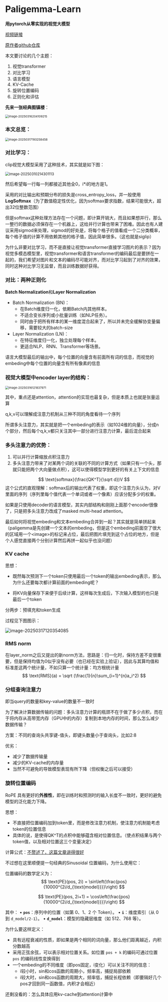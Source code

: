 # Paligemma-Learn

**用pytorch从零实现的视觉大模型**

[视频链接](https://www.bilibili.com/video/BV14pH9eVEp6/?spm_id_from=333.1007.top_right_bar_window_default_collection.content.click)

[原作者github仓库](https://github.com/hkproj/pytorch-paligemma)

本文要讨论的几个主题：

1. 视觉transformer
2. 对比学习
3. 语言模型
4. KV-Cache
5. 旋转位置编码
6. 正则化和评估

**先来一张经典图镇楼**：

<img src="./paligemma/image-20250316204109215.png" alt="image-20250316204109215" style="zoom:67%;" />

### 本文总览：

<img src="./paligemma/image-20250317193258458.png" alt="image-20250317193258458" style="zoom:67%;" />

### 对比学习：

clip视觉大模型采用了这种技术，其实就是如下图：

<img src="./paligemma/image-20250310214301113.png" alt="image-20250310214301113" style="zoom: 80%;" />

然后希望每一行每一列都接近其他全0，i*i的地方是1。

采用的对比输出和预期分布的损失是cross_entropy_loss，并一般使用 **LogSoftmax**（为了数值稳定性优化，因为softmax要求指数，结果可能很大，超出32位整数范围）

但是softmax这种处理方法存在一个问题，即计算开销大，而且如果想并行，那么一整行的数据必须保存在一个机器上，这给并行计算也带来了困难。因此也有人建议采用sigmod来处理，sigmod的好处是，将每个格子的值看成一个二分类概率，每个格子值的计算不用依赖其他的格子值，因此简单很多。（这也就是siglip）

为什么非要对比学习，而不是直接让视觉transformer直接学习图片的表示？因为视觉多模态模型里，视觉transformer和语言transformer的编码最后是要拼在一起的，我们希望对图片和文本的编码尽可能对齐，而对比学习起到了对齐的效果，同时这种对比学习无监督，而且训练数据好获得。

### 对比：两种正则化

**Batch Normalization**和**Layer Normalization**

- Batch Normalization (BN)：
  - 在Batch维度归一化，依赖Batch内其他样本。
  - 不适合变长序列或小批量训练（如NLP任务）。
  - 同时由于把所有样本的某一维度混合起来了，所以并未完全缓解协变量偏移，需要较大的batch-size
- Layer Normalization (LN)：
  - 在特征维度归一化，独立处理每个样本。
  - 更适合NLP、RNN、Transformer等场景。

语言大模型最后的输出中，每个位置的向量含有前面所有词的信息，而视觉的embeding中每个位置的向量含有所有像素的信息

### 视觉大模型中encoder layer的结构：

<img src="./paligemma/image-20250316121837971.png" alt="image-20250316121837971" style="zoom:67%;" />

其中，重点还是attention，attention的实现也最复杂，但是本质上也就是张量运算

q,k,v可以理解成注意力机制从三种不同的角度看待一个序列

所谓多头注意力，其实就是把一个embeding的表示（如1024维的向量），分成n个部分，然后每个q,k,v都只关注其中一部分进行注意力计算，最后混合起来

### 多头注意力的优势：

1. 可以并行计算缩放点积注意力
2. 多头注意力带来了对某两个词的关联的不同的计算方式（如果只有一个头，那就只能把两个大向量做点积），这可以使得模型学到更好的有关上下文的信息


$$
\text{softmax}(\frac{QK^T}{\sqrt d})V
$$
这个公式的直观理解：softmax后的输出代表了权重，即这个注意力头认为，对V里面的序列（序列里每个值代表一个单词或者一个像素）应该分配多少的权重。

如果是只使用decoder的语言模型，其实内部结构和刚刚上面那个encoder很像了，只是把多头注意力改成了masked multi-head attention。

最后如何将视觉embeding和文本embeding合并到一起？其实就是简单拼起来（paligemma是先创建一个文本的embeding，但是这个embeding前面空了很大的区域用一个\<image>的标记来占位，最后把图片填充到这个占位的地方，但是个人感觉直接两个分别计算然后再拼一起似乎也没问题）

### KV cache

思想：

- 既然每次预测下一个token只使用最后一个token的输出embeding表示，那么为什么还要每次都计算前面的embeding呢？

- 将KV向量保存下来便于后续计算，这样每次生成后，下次输入模型的也只是最后一个token

分两步：预填充和token生成

过程见下图图示：

![image-20250317120354085](./paligemma/image-20250317120354085.png)

### RMS norm

在layer_norm之后又提出的新norm方法，思路是：归一化时，保持方差不变很重要，但是保持均值为0似乎没有必要（也已经在实验上验证），因此与其算均值和标准差这两个统计量，不如只算一个统计量：均方根统计量
$$
\text{RMS}(a) = \sqrt (\frac{1}{n}\sum_{i=1}^{n}a_i^2)
$$

### 分组查询注意力

即当query的数量和key-value的数量不一致时

为了解决计算数据传输的问题：多头注意力计算的瓶颈不在于做了多少点积，而在于将内存从高带宽内存（GPU中的内存）复制到本地内存的时间，那么怎么减少数据传输？

方案：不同的查询头共享键-值头，即键头数量小于查询头，比如2:8

优劣：

- 减少了数据传输量
- 减少的KV-cache的内存量
- 当然不可避免的导致模型表现有所下降（但权衡之后可以接受）

### 旋转位置编码

RoPE 具有更好的**外推性**，即在训练时和预测时的输入长度不一致时，更好的避免模型的泛化能力下降。

思想：

- 不直接把位置编码加到token里，而是修改注意力机制，使注意力机制能考虑token的位置信息
- 具体的说，是使得QK^T的点积中能够蕴含相对位置信息。（使点积结果与两个token值，以及相对位置这三个变量决定）

计算公式：[不赘述了，这篇文章讲得很好](https://www.zhihu.com/tardis/bd/art/647109286)

不过想在这里顺便提一句经典的Sinusoidal 位置编码，为什么使用它：

位置编码的数学定义为：
$$
\text{PE}(pos, 2i) = \sin\left(\frac{pos}{10000^{2i/d_{\text{model}}}}\right) 
$$

$$
\text{PE}(pos, 2i+1) = \cos\left(\frac{pos}{10000^{2i/d_{\text{model}}}}\right)
$$

其中：
• **`pos`**：序列中的位置（如第 0、1、2 个 Token）。
• **`i`**：维度索引（从 0 到 `d_model/2-1`）。
• **`d_model`**：模型的隐藏层维度（如 512、768 等）。

为什么要这样定义：

- 具有远程衰减的性质，即如果是两个相同的词向量，那么他们距离越近，内积分数越高
- 采用正弦余弦，可以表示相对位置关系。如位置 `pos + k` 的编码可通过位置 `pos` 的编码线性变换得到
- 一个embeding的不同维度（即pos固定，i变化）可以关注不同的信息：
  - i较小时，sin和cos函数的周期小，频率高，捕捉局部依赖
  - i较大时，sin和cos函数的周期大，频率低，捕捉长程依赖（即要隔好几个pos才回到同一函数值，内积才会相近）

还剩没看的：怎么具体应用kv-cache到attention计算中